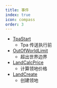 ```yaml
---
title: 事件
index: true
icon: compass
order: 3
---
```


- [TpaStart](./TpaStart.md)
  - Tpa 传送执行前
- [OutOfWorldLimit](./OutOfWorldLimit.md)
  - 超出世界边界
- [LandCalcPrice](./LandCalcPrice.md)
  - 计算领地价格
- [LandCreate](./LandCreate.md)
  - 创建领地
